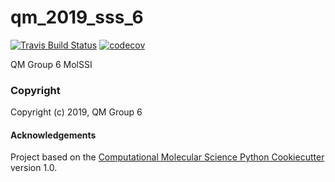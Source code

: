 qm_2019_sss_6
==============================
[//]: # (Badges)
[![Travis Build Status](https://travis-ci.org/REPLACE_WITH_OWNER_ACCOUNT/qm_2019_sss_6.png)](https://travis-ci.org/REPLACE_WITH_OWNER_ACCOUNT/qm_2019_sss_6)
[![codecov](https://codecov.io/gh/REPLACE_WITH_OWNER_ACCOUNT/qm_2019_sss_6/branch/master/graph/badge.svg)](https://codecov.io/gh/REPLACE_WITH_OWNER_ACCOUNT/qm_2019_sss_6/branch/master)

QM Group 6 MolSSI

### Copyright

Copyright (c) 2019, QM Group 6


#### Acknowledgements
 
Project based on the 
[Computational Molecular Science Python Cookiecutter](https://github.com/molssi/cookiecutter-cms) version 1.0.

